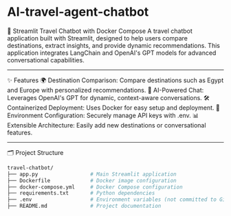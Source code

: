 # AI-travel-agent-chatbot

🧳 Streamlit Travel Chatbot with Docker Compose
A travel chatbot application built with Streamlit, designed to help users compare destinations, extract insights, and provide dynamic recommendations. This application integrates LangChain and OpenAI's GPT models for advanced conversational capabilities.

-------

✨ Features
🌍 Destination Comparison: Compare destinations such as Egypt and Europe with personalized recommendations.
🤖 AI-Powered Chat: Leverages OpenAI's GPT for dynamic, context-aware conversations.
🛠 Containerized Deployment: Uses Docker for easy setup and deployment.
🔧 Environment Configuration: Securely manage API keys with .env.
📊 Extensible Architecture: Easily add new destinations or conversational features.

------
🗂️ Project Structure
```bash
travel-chatbot/
├── app.py                 # Main Streamlit application
├── Dockerfile             # Docker image configuration
├── docker-compose.yml     # Docker Compose configuration
├── requirements.txt       # Python dependencies
├── .env                   # Environment variables (not committed to Git)
├── README.md              # Project documentation

```
